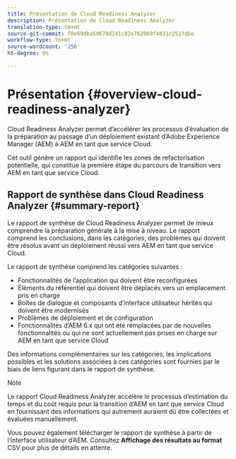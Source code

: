 ```yaml
---
title: Présentation de Cloud Readiness Analyzer
description: Présentation de Cloud Readiness Analyzer
translation-type: tm+mt
source-git-commit: f0e69dba5d670d141c82e762069f4831c2527dbe
workflow-type: tm+mt
source-wordcount: '256'
ht-degree: 0%

---
```



# Présentation {#overview-cloud-readiness-analyzer}

Cloud Readiness Analyzer permet d’accélérer les processus d’évaluation de la préparation au passage d’un déploiement existant d’Adobe Experience Manager (AEM) à AEM en tant que service Cloud.

Cet outil génère un rapport qui identifie les zones de refactorisation potentielle, qui constitue la première étape du parcours de transition vers AEM en tant que service Cloud.

## Rapport de synthèse dans Cloud Readiness Analyzer {#summary-report}

Le rapport de synthèse de Cloud Readiness Analyzer permet de mieux comprendre la préparation générale à la mise à niveau. Le rapport comprend les conclusions, dans les catégories, des problèmes qui doivent être résolus avant un déploiement réussi vers AEM en tant que service Cloud.

Le rapport de synthèse comprend les catégories suivantes :

* Fonctionnalités de l’application qui doivent être reconfigurées
* Éléments du référentiel qui doivent être déplacés vers un emplacement pris en charge
* Boîtes de dialogue et composants d’interface utilisateur hérités qui doivent être modernisés
* Problèmes de déploiement et de configuration
* Fonctionnalités d’AEM 6.x qui ont été remplacées par de nouvelles fonctionnalités ou qui ne sont actuellement pas prises en charge sur AEM en tant que service Cloud

Des informations complémentaires sur les catégories, les implications possibles et les solutions associées à ces catégories sont fournies par le biais de liens figurant dans le rapport de synthèse.

>[!NOTE]
>Le rapport Cloud Readiness Analyzer accélère le processus d’estimation du temps et du coût requis pour la transition d’AEM en tant que service Cloud en fournissant des informations qui autrement auraient dû être collectées et évaluées manuellement.

Vous pouvez également télécharger le rapport de synthèse à partir de l’interface utilisateur d’AEM. Consultez **Affichage des résultats au format** CSV pour plus de détails en attente.